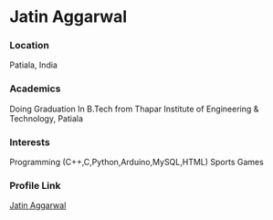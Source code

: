 # Jatin Aggarwal

### Location

Patiala, India

### Academics

Doing Graduation In B.Tech from Thapar Institute of Engineering & Technology, Patiala

### Interests

  Programming (C++,C,Python,Arduino,MySQL,HTML)
  Sports Games

### Profile Link

[Jatin Aggarwal](https://github.com/jatinagg1)
